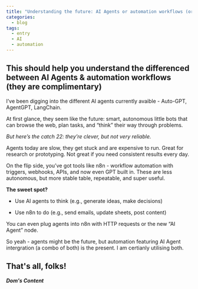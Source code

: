 ```yaml
---
title: "Understanding the future: AI Agents or automation workflows (or both!?)"
categories:
  - blog
tags:
  - entry
  - AI
  - automation
---
```


## This should help you understand the differenced between AI Agents & automation workflows (they are complimentary)<br/>

I’ve been digging into the different AI agents currently avaible - Auto-GPT, AgentGPT, LangChain.

At first glance, they seem like the future: smart, autonomous little bots that can browse the web, plan tasks, and “think” their way through problems.

*But here’s the catch 22: they’re clever, but not very reliable.*

Agents today are slow, they get stuck and are expensive to run. Great for research or prototyping. Not great if you need consistent results every day.

On the flip side, you’ve got tools like n8n - workflow automation with triggers, webhooks, APIs, and now even GPT built in. These are less autonomous, but more stable table, repeatable, and super useful.

**The sweet spot?**

- Use AI agents to think (e.g., generate ideas, make decisions)

- Use n8n to do (e.g., send emails, update sheets, post content)

You can even plug agents into n8n with HTTP requests or the new “AI Agent” node.

So yeah - agents might be the future, but automation featuring AI Agent intergration (a combo of both) is the present. I am certianly utilising both.

## That's all, folks!

_**Dom's Content**_
